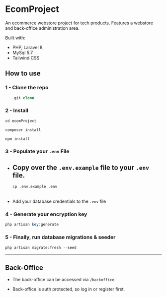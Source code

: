 # EcomProject

An ecommerce webstore project for tech products. Features a webstore and back-office administration area.

Built with:
- PHP, Laravel 8,
- MySql 5.7
- Tailwind CSS
## How to use

### 1 - Clone the repo

```php
    git clone
```

### 2 - Install 
```php
cd ecomProject
```
```php
composer install
```
```php
npm install
```
### 3 - Populate your `.env` File
- Copy over the `.env.example` file to your  `.env` file.
  - 
  ```php
  cp .env.example .env
  ```
  <br>
- Add your database credentials to the `.env` file

### 4 - Generate your encryption key
```php
php artisan key:generate
```

### 5 - Finally, run database migrations & seeder
```php
php artisan migrate:fresh --seed
```

---

## Back-Office
- The back-office can be accessed via `/backoffice`.

- Back-office is auth protected, so log in or register first.

